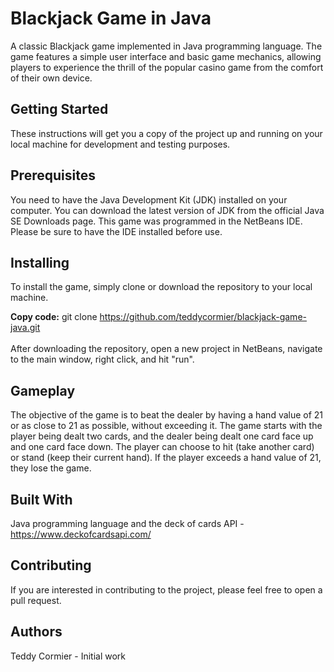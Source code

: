 # Blackjack Game in Java
A classic Blackjack game implemented in Java programming language. The game features a simple user interface and basic game mechanics, allowing players to experience the thrill of the popular casino game from the comfort of their own device.

## Getting Started
These instructions will get you a copy of the project up and running on your local machine for development and testing purposes.

## Prerequisites
You need to have the Java Development Kit (JDK) installed on your computer. You can download the latest version of JDK from the official Java SE Downloads page. This game was programmed in the NetBeans IDE. Please be sure to have the IDE installed before use.

## Installing
To install the game, simply clone or download the repository to your local machine.

**Copy code:** git clone https://github.com/teddycormier/blackjack-game-java.git <br><br>
After downloading the repository, open a new project in NetBeans, navigate to the main window, right click, and hit "run".

## Gameplay
The objective of the game is to beat the dealer by having a hand value of 21 or as close to 21 as possible, without exceeding it. The game starts with the player being dealt two cards, and the dealer being dealt one card face up and one card face down. The player can choose to hit (take another card) or stand (keep their current hand). If the player exceeds a hand value of 21, they lose the game.

## Built With
Java programming language and the deck of cards API - https://www.deckofcardsapi.com/

## Contributing
If you are interested in contributing to the project, please feel free to open a pull request.

## Authors
Teddy Cormier - Initial work
